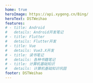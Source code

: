 ```yaml
---
home: true
heroImage: https://api.xygeng.cn/Bing/
heroText: DSTWeihao
features:
# - title: Android
#   details: Android开发笔记
# - title: Flutter
#   details: Flutter开发
# - title: Vue
#   details: Vue3.X开发
# - title: 读书笔记
#   details: 各种书籍笔记
# - title: 计算机基础知识
#   details: 计算机基础知识巩固
footer: DSTWeihao
--- 
```

